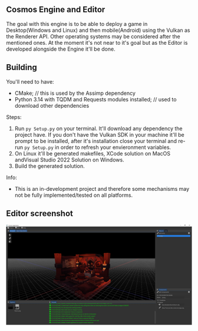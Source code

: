 ## Cosmos Engine and Editor

 The goal with this engine is to be able to deploy a game in Desktop(Windows and Linux) and then mobile(Android) using the Vulkan as the Renderer API. Other operating systems may be considered after the mentioned ones. At the moment it's not near to it's goal but as the Editor is developed alongside the Engine it'll be done.

## Building
You'll need to have:
 * CMake; // this is used by the Assimp dependency
 * Python 3.14 with TQDM and Requests modules installed; // used to download other dependencies

Steps:
1) Run ```py Setup.py``` on your terminal. It'll download any dependency the project have.  If you don't have the Vulkan SDK in your machine it'll be prompt to be installed, after it's installation close your terminal and re-run ```py Setup.py``` in order to refresh your envieronment variables.
2) On Linux it'll be generated makefiles, XCode solution on MacOS andVisual Studio 2022 Solution on Windows.
3) Build the generated solution.

Info:
* This is an in-development project and therefore some mechanisms may not be fully implemented/tested on all platforms.

## Editor screenshot
![Screenshot](documentation/editor-viewport.jpg)